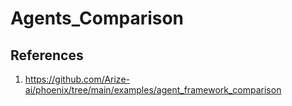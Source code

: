 # Agents_Comparison

## References
1. https://github.com/Arize-ai/phoenix/tree/main/examples/agent_framework_comparison
